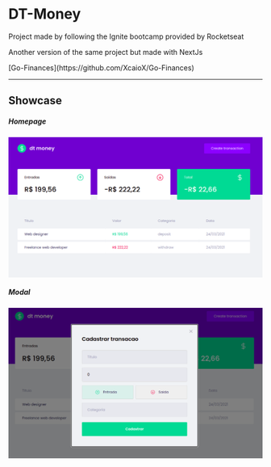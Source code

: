# DT-Money

<p>Project made by following the Ignite bootcamp provided by Rocketseat</p>
<p>Another version of the same project but made with NextJs</p>
<p>[Go-Finances](https://github.com/XcaioX/Go-Finances)</p>
<hr/>

## Showcase

##### Homepage

<img align="center"  src="assets/homepage.png" />

##### Modal
<img align="center" src="assets/modal.png" />
